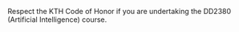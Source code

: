 

Respect the KTH Code of Honor if you are undertaking the DD2380 (Artificial Intelligence) course.
